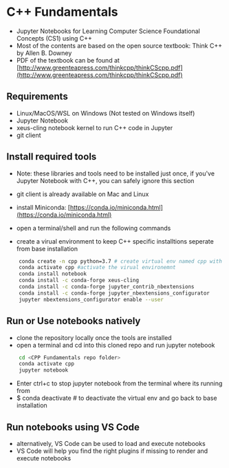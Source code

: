 # C++ Fundamentals
- Jupyter Notebooks for Learning Computer Science Foundational Concepts (CS1) using C++
- Most of the contents are based on the open source textbook: Think C++ by Allen B. Downey
- PDF of the textbook can be found at [http://www.greenteapress.com/thinkcpp/thinkCScpp.pdf](http://www.greenteapress.com/thinkcpp/thinkCScpp.pdf)


## Requirements
- Linux/MacOS/WSL on Windows (Not tested on Windows itself)
- Jupyter Notebook
- xeus-cling notebook kernel to run C++ code in Jupyter
- git client

## Install required tools
- Note: these libraries and tools need to be installed just once, if you've Jupyter Notebook with C++, you can safely ignore this section

- git client is already available on Mac and Linux
- install Miniconda: [https://conda.io/miniconda.html](https://conda.io/miniconda.html)
- open a terminal/shell and run the following commands
- create a virual environment to keep C++ specific installtions seperate from base installation

```bash
    conda create -n cpp python=3.7 # create virtual env named cpp with Python3.7 support
    conda activate cpp #activate the virual environemnt
    conda install notebook
    conda install -c conda-forge xeus-cling
    conda install -c conda-forge jupyter_contrib_nbextensions
    conda install -c conda-forge jupyter_nbextensions_configurator
    jupyter nbextensions_configurator enable --user
```

## Run or Use notebooks natively
- clone the repository locally once the tools are installed
- open a terminal and cd into this cloned repo and run jupyter notebook

```bash
    cd <CPP Fundamentals repo folder>
    conda activate cpp
    jupyter notebook
```

- Enter ctrl+c to stop jupyter notebook from the terminal where its running from
- $ conda deactivate # to deactivate the virtual env and go back to base installation

## Run notebooks using VS Code
- alternatively, VS Code can be used to load and execute notebooks
- VS Code will help you find the right plugins if missing to render and execute notebooks
